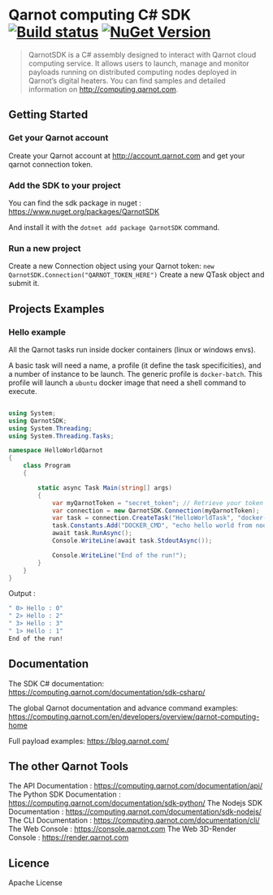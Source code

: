 # Qarnot computing C# SDK [![Build status](https://ci.appveyor.com/api/projects/status/pl5j147jmkc6fbor?svg=true)](https://ci.appveyor.com/project/qarnot/qarnot-sdk-csharp) [![NuGet Version](http://img.shields.io/nuget/v/QarnotSDK.svg?style=flat)](https://www.nuget.org/packages/QarnotSDK/)

> QarnotSDK is a C# assembly designed to interact with Qarnot cloud computing service.
> It allows users to launch, manage and monitor payloads running on distributed computing nodes deployed in Qarnot’s digital heaters.
You can find samples and detailed information on http://computing.qarnot.com.

## Getting Started

### Get your Qarnot account

Create your Qarnot account at http://account.qarnot.com and get your qarnot connection token.

### Add the SDK to your project

You can find the sdk package in nuget : https://www.nuget.org/packages/QarnotSDK

And install it with the `dotnet add package QarnotSDK` command.

### Run a new project

Create a new Connection object using your Qarnot token: `new QarnotSDK.Connection("QARNOT_TOKEN_HERE")`
Create a new QTask object and submit it.

## Projects Examples

### Hello example

All the Qarnot tasks run inside docker containers (linux or windows envs).

A basic task will need a name, a profile (it define the task specificities), and a number of instance to be launch.
The generic profile is `docker-batch`. This profile will launch a `ubuntu` docker image that need a shell command to execute.

```C#

using System;
using QarnotSDK;
using System.Threading;
using System.Threading.Tasks;

namespace HelloWorldQarnot
{
    class Program
    {

        static async Task Main(string[] args)
        {
            var myQarnotToken = "secret_token"; // Retrieve your token from https://account.qarnot.com
            var connection = new QarnotSDK.Connection(myQarnotToken);
            var task = connection.CreateTask("HelloWorldTask", "docker-batch", 4);
            task.Constants.Add("DOCKER_CMD", "echo hello world from node ${INSTANCE_ID}!"); // The docker command to be launch
            await task.RunAsync();
            Console.WriteLine(await task.StdoutAsync());

            Console.WriteLine("End of the run!");
        }
    }
}
```

Output :

```bash
" 0> Hello : 0"
" 2> Hello : 2"
" 3> Hello : 3"
" 1> Hello : 1"
End of the run!
```

## Documentation

The SDK C# documentation:
https://computing.qarnot.com/documentation/sdk-csharp/

The global Qarnot documentation and advance command examples:
https://computing.qarnot.com/en/developers/overview/qarnot-computing-home

Full payload examples:
https://blog.qarnot.com/

## The other Qarnot Tools

The API Documentation : https://computing.qarnot.com/documentation/api/
The Python SDK Documentation : https://computing.qarnot.com/documentation/sdk-python/
The Nodejs SDK Documentation : https://computing.qarnot.com/documentation/sdk-nodejs/
The CLI Documentation : https://computing.qarnot.com/documentation/cli/
The Web Console : https://console.qarnot.com
The Web 3D-Render Console : https://render.qarnot.com

## Licence

Apache License
